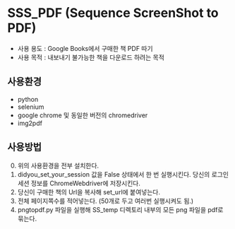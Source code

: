SSS_PDF (Sequence ScreenShot to PDF)
===

* 사용 용도 : Google Books에서 구매한 책 PDF 따기
* 사용 목적 : 내보내기 불가능한 책을 다운로드 하려는 목적

사용환경
---

* python
* selenium
* google chrome 및 동일한 버전의 chromedriver
* img2pdf

사용방법
---

0. 위의 사용환경을 전부 설치한다.
1. didyou_set_your_session 값을 False 상태에서 한 번 실행시킨다.
    당신의 로그인 세션 정보를 ChromeWebdriver에 저장시킨다.
2. 당신이 구매한 책의 Url을 복사해 set_url에 붙여넣는다.
3. 전체 페이지쪽수를 적어넣는다. (50개로 두고 여러번 실행시켜도 됨.)
4. pngtopdf.py 파일을 실행해 SS_temp 디렉토리 내부의 모든 png 파일을 pdf로 묶는다.